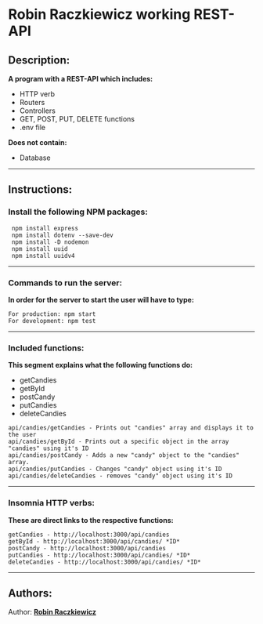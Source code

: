 # Robin Raczkiewicz working REST-API

## Description:

__A program with a REST-API which includes:__

* HTTP verb
* Routers
* Controllers
* GET, POST, PUT, DELETE functions
* .env file

__Does not contain:__
* Database

---
## Instructions:

### Install the following NPM packages:
``` 
 npm install express 
 npm install dotenv --save-dev
 npm install -D nodemon
 npm install uuid
 npm install uuidv4
``` 
---
### Commands to run the server:

__In order for the server to start the user will have to type:__

```
For production: npm start
For development: npm test
```
---

### Included functions:

__This segment explains what the following functions do:__
* getCandies
* getById
* postCandy
* putCandies
* deleteCandies

```
api/candies/getCandies - Prints out "candies" array and displays it to the user
api/candies/getById - Prints out a specific object in the array "candies" using it's ID
api/candies/postCandy - Adds a new "candy" object to the "candies" array.
api/candies/putCandies - Changes "candy" object using it's ID
api/candies/deleteCandies - removes "candy" object using it's ID
```
---
### Insomnia HTTP verbs:
__These are direct links to the respective functions:__
```
getCandies - http://localhost:3000/api/candies
getById - http://localhost:3000/api/candies/ *ID*
postCandy - http://localhost:3000/api/candies
putCandies - http://localhost:3000/api/candies/ *ID*
deleteCandies - http://localhost:3000/api/candies/ *ID*
```
---
## Authors:
 Author: __[Robin Raczkiewicz](https://github.com/Robinrac)__
